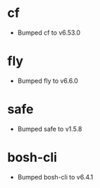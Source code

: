 
# cf

- Bumped cf to v6.53.0

# fly

- Bumped fly to v6.6.0

# safe

- Bumped safe to v1.5.8

# bosh-cli

- Bumped bosh-cli to v6.4.1
